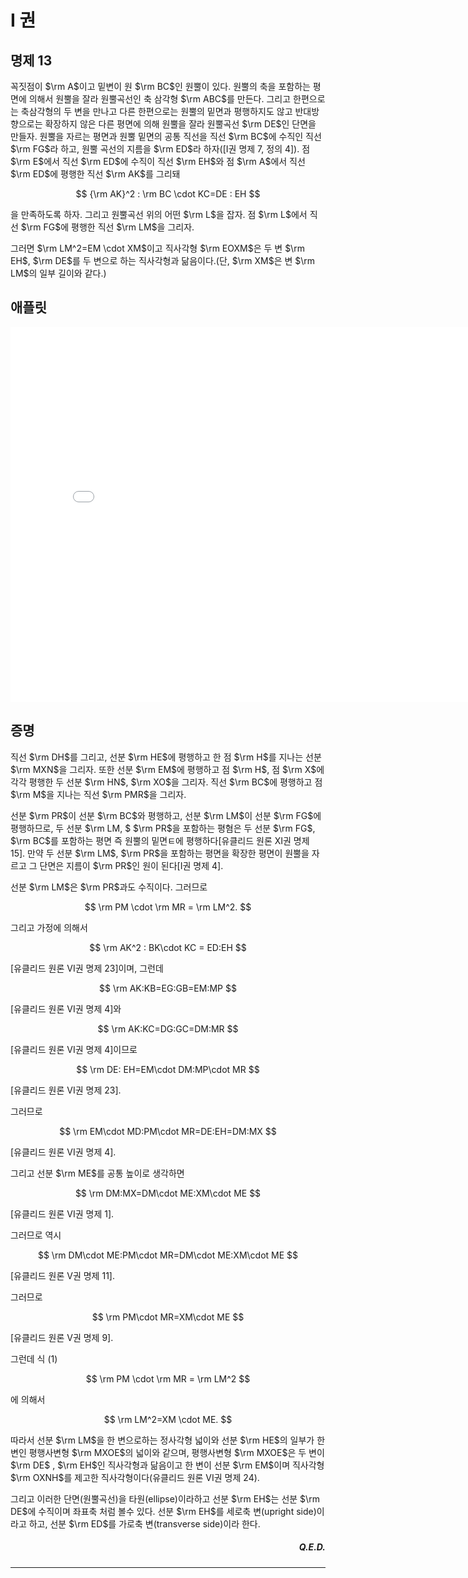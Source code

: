 # I 권

## 명제 13

꼭짓점이 $\rm A$이고 밑변이 원 $\rm BC$인 원뿔이 있다. 원뿔의 축을 포함하는 평면에 의해서 원뿔을 잘라 원뿔곡선인 축 삼각형 $\rm ABC$를 만든다. 그리고 한편으로는 축삼각형의 두 변을 만나고 다른 한편으로는 원뿔의 밑면과 평행하지도 않고 반대방향으로는 확장하지 않은 다른 평면에 의해 원뿔을 잘라 원뿔곡선 $\rm DE$인 단면을 만들자. 원뿔을 자르는 평면과 원뿔 밑면의 공통 직선을 직선 $\rm BC$에 수직인 직선 $\rm FG$라 하고, 원뿔 곡선의 지름을 $\rm ED$라 하자([I권 명제 7, 정의 4]). 점 $\rm E$에서 직선 $\rm ED$에 수직이 직선 $\rm EH$와 점 $\rm A$에서 직선 $\rm ED$에 평행한 직선 $\rm AK$를 그리돼

$$
{\rm AK}^2 : \rm BC \cdot KC=DE : EH
$$

을 만족하도록 하자. 그리고 원뿔곡선 위의 어떤 $\rm L$을 잡자. 점 $\rm L$에서 직선 $\rm FG$에 평행한 직선 $\rm LM$을 그리자.

그러면 $\rm LM^2=EM \cdot XM$이고 직사각형 $\rm EOXM$은 두 변 $\rm EH$, $\rm DE$를 두 변으로 하는 직사각형과 닮음이다.(단, $\rm XM$은 변 $\rm LM$의 일부 길이와 같다.)



## 애플릿

<iframe
src="/Book_I/GGB_Html/Prop_13_Book_I_Apollonius.html"
width="800"
height="600"
frameborder="0"
framespacing="0"
marginheight="0"
marginwidth="0"
scrolling="no"
vspace="0"></iframe>

## 증명

직선 $\rm DH$를 그리고, 선분 $\rm HE$에 평행하고 한 점 $\rm H$를 지나는 선분 $\rm MXN$을 그리자. 또한 선분 $\rm EM$에 평행하고 점 $\rm H$, 점 $\rm X$에 각각 평행한 두 선분 $\rm HN$, $\rm XO$을 그리자. 직선 $\rm BC$에 평행하고 점 $\rm M$을 지나는 직선 $\rm PMR$을 그리자.

선분 $\rm PR$이 선분 $\rm BC$와 평행하고, 선분 $\rm LM$이 선분 $\rm FG$에 평행하므로, 두 선분 $\rm LM, $ $\rm PR$을 포함하는 평혐은 두 선분 $\rm FG$, $\rm BC$를 포함하는 평면 즉 원뿔의 밑면ㅌ에 평행하다[유클리드 원론 XI권 명제 15]. 만약 두 선분 $\rm LM$, $\rm PR$을 포함하는 평면을 확장한 평면이 원뿔을 자르고 그 단면은 지름이 $\rm PR$인 원이 된다[I권 명제 4].

선분 $\rm LM$은 $\rm PR$과도 수직이다. 그러므로

$$
\rm PM \cdot \rm MR = \rm LM^2.
$$

그리고 가정에 의해서

$$
\rm AK^2 : BK\cdot KC = ED:EH
$$

[유클리드 원론 VI권 명제 23]이며, 그런데

$$
\rm AK:KB=EG:GB=EM:MP
$$

[유클리드 원론 VI권 명제 4]와

$$
\rm AK:KC=DG:GC=DM:MR
$$

[유클리드 원론 VI권 명제 4]이므로

$$
\rm DE: EH=EM\cdot DM:MP\cdot MR
$$

[유클리드 원론 VI권 명제 23].

그러므로

$$
\rm EM\cdot MD:PM\cdot MR=DE:EH=DM:MX
$$

[유클리드 원론 VI권 명제 4].

그리고 선분 $\rm ME$를 공통 높이로 생각하면

$$
\rm DM:MX=DM\cdot ME:XM\cdot ME
$$

[유클리드 원론 VI권 명제 1].

그러므로 역시

$$
\rm DM\cdot ME:PM\cdot MR=DM\cdot ME:XM\cdot ME
$$

[유클리드 원론 V권 명제 11].

그러므로

$$
\rm PM\cdot MR=XM\cdot ME
$$

[유클리드 원론 V권 명제 9].

그런데 식 (1)

$$
\rm PM \cdot \rm MR = \rm LM^2
$$

에 의해서

$$
\rm LM^2=XM \cdot ME.
$$

따라서 선분 $\rm LM$을 한 변으로하는 정사각형 넓이와 선분 $\rm HE$의 일부가 한 변인 평행사변형 $\rm MXOE$의 넓이와 같으며, 평행사변형 $\rm MXOE$은 두 변이 $\rm DE$ , $\rm EH$인 직사각형과 닮음이고 한 변이 선분 $\rm EM$이며 직사각형 $\rm OXNH$를 제고한 직사각형이다(유클리드 원론 VI권 명제 24).

그리고 이러한 단면(원뿔곡선)을 타원(ellipse)이라하고 선분 $\rm EH$는 선분 $\rm DE$에 수직이며 좌표축 처럼 볼수 있다. 선분 $\rm EH$를 세로축 변(upright side)이라고 하고, 선분 $\rm ED$를 가로축 변(transverse side)이라 한다.

<div style="text-align: right"><h5><b>Q.E.D.</b></h5></div>

---
